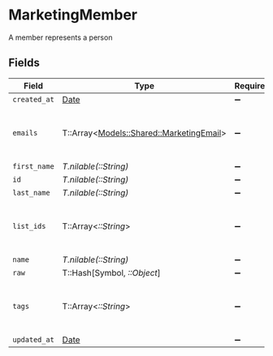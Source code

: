 # MarketingMember

A member represents a person


## Fields

| Field                                                                             | Type                                                                              | Required                                                                          | Description                                                                       |
| --------------------------------------------------------------------------------- | --------------------------------------------------------------------------------- | --------------------------------------------------------------------------------- | --------------------------------------------------------------------------------- |
| `created_at`                                                                      | [Date](https://ruby-doc.org/stdlib-2.6.1/libdoc/date/rdoc/Date.html)              | :heavy_minus_sign:                                                                | N/A                                                                               |
| `emails`                                                                          | T::Array<[Models::Shared::MarketingEmail](../../models/shared/marketingemail.md)> | :heavy_minus_sign:                                                                | An array of email addresses for this member                                       |
| `first_name`                                                                      | *T.nilable(::String)*                                                             | :heavy_minus_sign:                                                                | N/A                                                                               |
| `id`                                                                              | *T.nilable(::String)*                                                             | :heavy_minus_sign:                                                                | N/A                                                                               |
| `last_name`                                                                       | *T.nilable(::String)*                                                             | :heavy_minus_sign:                                                                | N/A                                                                               |
| `list_ids`                                                                        | T::Array<*::String*>                                                              | :heavy_minus_sign:                                                                | An array of list IDs associated with this member                                  |
| `name`                                                                            | *T.nilable(::String)*                                                             | :heavy_minus_sign:                                                                | N/A                                                                               |
| `raw`                                                                             | T::Hash[Symbol, *::Object*]                                                       | :heavy_minus_sign:                                                                | N/A                                                                               |
| `tags`                                                                            | T::Array<*::String*>                                                              | :heavy_minus_sign:                                                                | An array of tags associated with this member                                      |
| `updated_at`                                                                      | [Date](https://ruby-doc.org/stdlib-2.6.1/libdoc/date/rdoc/Date.html)              | :heavy_minus_sign:                                                                | N/A                                                                               |